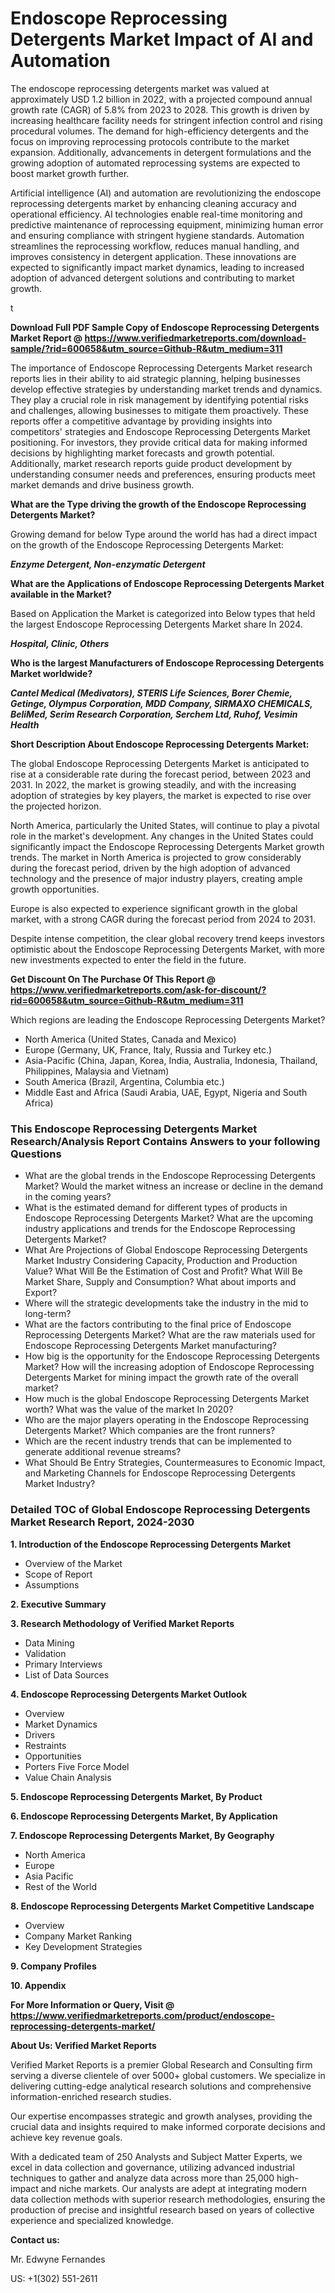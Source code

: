 <meta name="title" content="Global  Endoscope Reprocessing Detergents Market Impact of AI and Automation"><meta name="description" content="  The endoscope reprocessing detergents market was valued at approximately USD 1.2 billion in 2022, with a projected compound annual growth rate (CAGR) of 5.8% from 20"><meta name="title" content=" Endoscope Reprocessing Detergents Market Size, Share, Scope, Trends, Growth, Opportunities, Analysis, Forecast"> <h1>Endoscope Reprocessing Detergents Market Impact of AI and Automation</h1> <p>The endoscope reprocessing detergents market was valued at approximately USD 1.2 billion in 2022, with a projected compound annual growth rate (CAGR) of 5.8% from 2023 to 2028. This growth is driven by increasing healthcare facility needs for stringent infection control and rising procedural volumes. The demand for high-efficiency detergents and the focus on improving reprocessing protocols contribute to the market expansion. Additionally, advancements in detergent formulations and the growing adoption of automated reprocessing systems are expected to boost market growth further.</p> <p>Artificial intelligence (AI) and automation are revolutionizing the endoscope reprocessing detergents market by enhancing cleaning accuracy and operational efficiency. AI technologies enable real-time monitoring and predictive maintenance of reprocessing equipment, minimizing human error and ensuring compliance with stringent hygiene standards. Automation streamlines the reprocessing workflow, reduces manual handling, and improves consistency in detergent application. These innovations are expected to significantly impact market dynamics, leading to increased adoption of advanced detergent solutions and contributing to market growth.</p> t</p><p id="" class=""><strong>Download Full PDF Sample Copy of Endoscope Reprocessing Detergents Market Report @ <a href="https://www.verifiedmarketreports.com/download-sample/?rid=600658&utm_source=Github-R&utm_medium=311" target="_blank">https://www.verifiedmarketreports.com/download-sample/?rid=600658&utm_source=Github-R&utm_medium=311</a></strong></p><p>The importance of&nbsp;Endoscope Reprocessing Detergents Market research reports lies in their ability to aid strategic planning, helping businesses develop effective strategies by understanding market trends and dynamics. They play a crucial role in risk management by identifying potential risks and challenges, allowing businesses to mitigate them proactively. These reports offer a competitive advantage by providing insights into competitors' strategies and Endoscope Reprocessing Detergents Market positioning. For investors, they provide critical data for making informed decisions by highlighting market forecasts and growth potential. Additionally, market research reports guide product development by understanding consumer needs and preferences, ensuring products meet market demands and drive business growth.</p><p><strong>What are the&nbsp;Type driving the growth of the Endoscope Reprocessing Detergents Market?</strong></p><p id="" class="">Growing demand for below Type around the world has had a direct impact on the growth of the Endoscope Reprocessing Detergents Market:</p><em><strong>Enzyme Detergent, Non-enzymatic Detergent</strong></em></p><strong>What are the&nbsp;Applications&nbsp;of Endoscope Reprocessing Detergents Market available in the Market?</strong></p><p id="" class="">Based on Application the Market is categorized into Below types that held the largest Endoscope Reprocessing Detergents Market share In 2024.</p><em><strong>Hospital, Clinic, Others</strong></em></p><strong>Who is the largest Manufacturers of Endoscope Reprocessing Detergents Market worldwide?</strong></p><p><em><strong>Cantel Medical (Medivators), STERIS Life Sciences, Borer Chemie, Getinge, Olympus Corporation, MDD Company, SIRMAXO CHEMICALS, BeliMed, Serim Research Corporation, Serchem Ltd, Ruhof, Vesimin Health</strong></em></p><p id="" class=""><strong>Short Description About Endoscope Reprocessing Detergents Market:</strong></p><p>The global Endoscope Reprocessing Detergents Market is anticipated to rise at a considerable rate during the forecast period, between 2023 and 2031. In 2022, the market is growing steadily, and with the increasing adoption of strategies by key players, the market is expected to rise over the projected horizon.</p><p>North America, particularly the United States, will continue to play a pivotal role in the market's development. Any changes in the United States could significantly impact the Endoscope Reprocessing Detergents Market growth trends. The market in North America is projected to grow considerably during the forecast period, driven by the high adoption of advanced technology and the presence of major industry players, creating ample growth opportunities.</p><p>Europe is also expected to experience significant growth in the global market, with a strong CAGR during the forecast period from 2024 to 2031.</p><p>Despite intense competition, the clear global recovery trend keeps investors optimistic about the Endoscope Reprocessing Detergents Market, with more new investments expected to enter the field in the future.</p><p id="" class=""><strong>Get Discount On The Purchase Of This Report @ <a href="https://www.verifiedmarketreports.com/ask-for-discount/?rid=600658&utm_source=Github-R&utm_medium=311" target="_blank">https://www.verifiedmarketreports.com/ask-for-discount/?rid=600658&utm_source=Github-R&utm_medium=311</a></strong></p>Which regions are leading the Endoscope Reprocessing Detergents Market?</p><ul><li>North America (United States, Canada and Mexico)</li><li>Europe (Germany, UK, France, Italy, Russia and Turkey etc.)</li><li>Asia-Pacific (China, Japan, Korea, India, Australia, Indonesia, Thailand, Philippines, Malaysia and Vietnam)</li><li>South America (Brazil, Argentina, Columbia etc.)</li><li>Middle East and Africa (Saudi Arabia, UAE, Egypt, Nigeria and South Africa)</li></ul><h3 id="" class="">This Endoscope Reprocessing Detergents Market Research/Analysis Report Contains Answers to your following Questions</h3><ul><li>What are the global trends in the Endoscope Reprocessing Detergents Market? Would the market witness an increase or decline in the demand in the coming years?</li><li>What is the estimated demand for different types of products in Endoscope Reprocessing Detergents Market? What are the upcoming industry applications and trends for the Endoscope Reprocessing Detergents Market?</li><li>What Are Projections of Global Endoscope Reprocessing Detergents Market Industry Considering Capacity, Production and Production Value? What Will Be the Estimation of Cost and Profit? What Will Be Market Share, Supply and Consumption? What about imports and Export?</li><li>Where will the strategic developments take the industry in the mid to long-term?</li><li>What are the factors contributing to the final price of Endoscope Reprocessing Detergents Market? What are the raw materials used for Endoscope Reprocessing Detergents Market manufacturing?</li><li>How big is the opportunity for the Endoscope Reprocessing Detergents Market? How will the increasing adoption of Endoscope Reprocessing Detergents Market for mining impact the growth rate of the overall market?</li><li>How much is the global Endoscope Reprocessing Detergents Market worth? What was the value of the market In 2020?</li><li>Who are the major players operating in the Endoscope Reprocessing Detergents Market? Which companies are the front runners?</li><li>Which are the recent industry trends that can be implemented to generate additional revenue streams?</li><li>What Should Be Entry Strategies, Countermeasures to Economic Impact, and Marketing Channels for Endoscope Reprocessing Detergents Market Industry?</li></ul><h3 id="" class="">Detailed TOC of Global Endoscope Reprocessing Detergents Market Research Report, 2024-2030</h3><p id="" class=""><strong>1. Introduction of the Endoscope Reprocessing Detergents Market</strong></p><ul><li>Overview of the Market</li><li>Scope of Report</li><li>Assumptions</li></ul><p id="" class=""><strong>2. Executive Summary</strong></p><p id="" class=""><strong>3. Research Methodology of Verified Market Reports</strong></p><ul><li>Data Mining</li><li>Validation</li><li>Primary Interviews</li><li>List of Data Sources</li></ul><p id="" class=""><strong>4. Endoscope Reprocessing Detergents Market Outlook</strong></p><ul><li>Overview</li><li>Market Dynamics</li><li>Drivers</li><li>Restraints</li><li>Opportunities</li><li>Porters Five Force Model</li><li>Value Chain Analysis</li></ul><p id="" class=""><strong>5. Endoscope Reprocessing Detergents Market, By Product</strong></p><p id="" class=""><strong>6. Endoscope Reprocessing Detergents Market, By Application</strong></p><p id="" class=""><strong>7. Endoscope Reprocessing Detergents Market, By Geography</strong></p><ul><li>North America</li><li>Europe</li><li>Asia Pacific</li><li>Rest of the World</li></ul><p id="" class=""><strong>8. Endoscope Reprocessing Detergents Market Competitive Landscape</strong></p><ul><li>Overview</li><li>Company Market Ranking</li><li>Key Development Strategies</li></ul><p id="" class=""><strong>9. Company Profiles</strong></p><p id="" class=""><strong>10. Appendix</strong></p><p id="" class=""><strong>For More Information or Query, Visit @ <a href="https://www.verifiedmarketreports.com/product/endoscope-reprocessing-detergents-market/" target="_blank">https://www.verifiedmarketreports.com/product/endoscope-reprocessing-detergents-market/</a></strong></p><p id="" class=""><strong>About Us: Verified Market Reports</strong></p><p id="" class="">Verified Market Reports is a premier Global Research and Consulting firm serving a diverse clientele of over 5000+ global customers. We specialize in delivering cutting-edge analytical research solutions and comprehensive information-enriched research studies.</p><p id="" class="">Our expertise encompasses strategic and growth analyses, providing the crucial data and insights required to make informed corporate decisions and achieve key revenue goals.</p><p id="" class="">With a dedicated team of 250 Analysts and Subject Matter Experts, we excel in data collection and governance, utilizing advanced industrial techniques to gather and analyze data across more than 25,000 high-impact and niche markets. Our analysts are adept at integrating modern data collection methods with superior research methodologies, ensuring the production of precise and insightful research based on years of collective experience and specialized knowledge.</p><p id="" class=""><strong>Contact us:</strong></p><p id="" class="">Mr. Edwyne Fernandes</p><p id="" class="">US: +1(302) 551-2611</p>